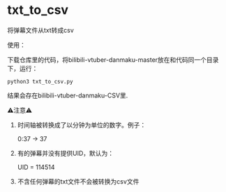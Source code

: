 # txt_to_csv
将弹幕文件从txt转成csv

使用：

下载仓库里的代码，将bilibili-vtuber-danmaku-master放在和代码同一个目录下，运行：

```
python3 txt_to_csv.py
```

结果会存在bilibili-vtuber-danmaku-CSV里.

⚠️注意⚠️

1. 时间轴被转换成了以分钟为单位的数字。例子：
 
    0:37 -> 37

2. 有的弹幕并没有提供UID，默认为：

    UID = 114514

3. 不含任何弹幕的txt文件不会被转换为csv文件
